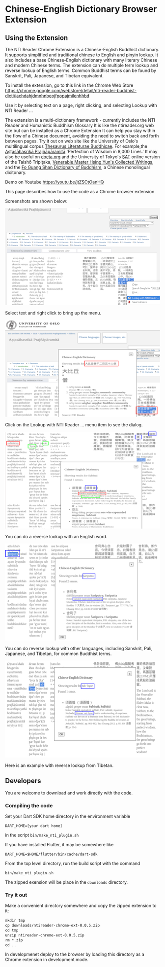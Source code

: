 # Chinese-English Dictionary Browser Extension

## Using the Extension
The NTI Reader Chrome Extension is a Chinese-English Buddhist dictionary. It 
supports simplified and traditional chinese to English and pinyin lookup.
It also includes a base Chinese-English dictionary with many literary Chinese
and modern Chinese terms. The extension can do multiple term lookup and reverse
lookup of English terms. Common Buddhist terms can be found by Sanskrit, Pali,
Japanese, and Tibetan equivalent.

To install the extension, go to this link in the Chrome Web Store
https://chrome.google.com/webstore/detail/nti-reader-buddhist-dicti/iachdahjdmnhnbeojfpopajmilenhhbd 

Use it by selecting text on a page, right clicking, and selecting
Lookup with NTI Reader …

The extension is a multi-dictionary framework - currently includes the NTI
Reader and Humanistic Buddhism Glossary
It is like the ntireader.org web site but can be installed as a Chrome Extension
It can help you stay within the flow of a Chinese document, avoiding the need to
switch back and forth between pages. Try it out on web site like the University
of Oslo's multilingual corpus 
[Thesaurus Literaturae Buddhicae](https://www2.hf.uio.no/polyglotta/index.php).
For example,the 
[Aṣṭasāhasrikā Prajñāpāramitā](https://www2.hf.uio.no/polyglotta/index.php?page=volume&vid=435)
'Perfection of Wisdom in 8,000 Lines.' It may also be useful on
[cbeta.org](https://cbeta.org/) and the University of Tokyo's
[SAT](https://21dzk.l.u-tokyo.ac.jp/SAT/satdb2015.php) online version of the
Taishō Tripiṭaka, 
[Venerable Master Hsing Yun's Collected Writings](http://www.masterhsingyun.org/),
and the [Fo Guang Shan Dictionary of Buddhism](http://etext.fgs.org.tw/search/index.aspx),
a Chinese monolingual dicitonary.

Demo on Youtube
https://youtu.be/jtZSOtOanHQ


This page describes how to use the code as a Chrome browser extension.

Screenshots are shown below:

![](../drawings/ntireader-ext-context-menu.png?raw=true)

Select text and right click to bring up the menu.

![](../drawings/ntireader-ext-dialog.png?raw=true)

Click on the Lookup with NTI Reader ... menu item to see the dialog.

![](../drawings/ntireader-ext-reverse-english.png?raw=true)

You can do a reverse lookup with an English word.

![](../drawings/screenshot-multilingual-reverse.png?raw=true)

You can do reverse lookup with other languages, including Sanskrit, Pali,
Japanese, and Tibetan, for common Buddhist terms.

![](../drawings/ntireader-ext-reverse-tibetan.png?raw=true)

Here is an example with reverse lookup from Tibetan.

## Developers

You are welcome to download and work directly with the code.

### Compiling the code

Set your Dart SDK home directory in the environment variable

```shell
DART_HOME=[your dart home]
```

in the script `bin/make_nti_plugin.sh`

If you have installed Flutter, it may be somewhere like

```shell
DART_HOME=$HOME/flutter/bin/cache/dart-sdk
```

From the top level directory, run the build script with the command

```shell
bin/make_nti_plugin.sh
```

The zipped exension will be place in the `downloads` directory.

### Try it out

Make a convenient directory somewhere and copy the zipped extension to it:

```shell
mkdir tmp
cp downloads/ntireader-chrome-ext-0.0.5.zip
cd tmp
unzip ntireader-chrome-ext-0.0.5.zip
rm *.zip
cd ..
```

In developmenet deploy to the browser by loading this directory as a Chrome
extension in development mode.